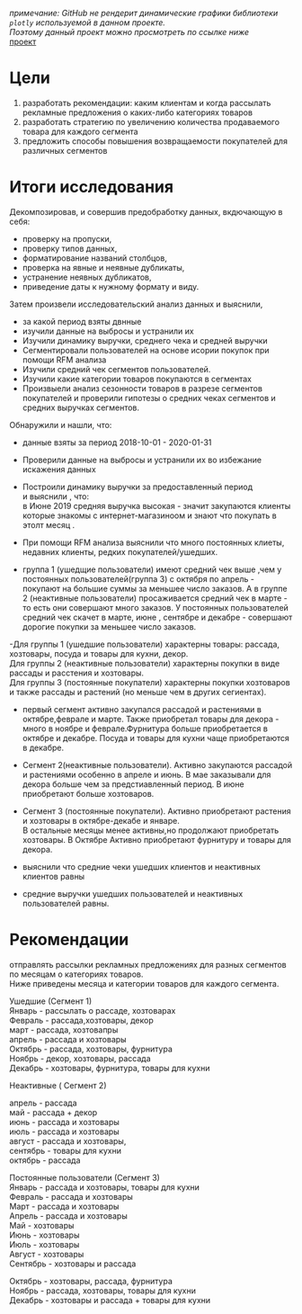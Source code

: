 *примечание: GitHub не рендерит динамические графики библиотеки `plotly` используемой в данном проекте.   
Поэтому данный проект можно просмотреть по ссылке ниже*    
[проект](https://nbviewer.org/github/Jelezo/Practicum_projects/blob/c43b3cef007d5ee21c421e46b6fe79a6780ef672/for_home_holiday_home/for_home_and_holiday_home.ipynb)

# Цели
1. разработать рекомендации: каким клиентам и когда рассылать рекламные предложения о каких-либо категориях товаров   
2. разработать стратегию по увеличению количества продаваемого товара для каждого сегмента    
3. предложить способы повышения возвращаемости покупателей для различных сегментов


# Итоги исследования
Декомпозировав, и совершив предобработку данных, вкдючающую в себя:  
- проверку на пропуски,  
- проверку типов данных, 
- форматирование названий столбцов, 
- проверка на явные и неявные дубликаты,  
- устранение неявных дубликатов,  
- приведение даты к нужному формату и виду.

Затем произвели исследовательский анализ данных и выяснили, 
- за какой период взяты двнные  
- изучили данные на выбросы и устранили их  
- Изучили динамику выручки, среднего чека и средней выручки  
- Сегментировали пользователей на основе исории покупок при помощи RFM анализа   
- Изучили средний чек сегментов пользователей.  
- Изучили какие категории товаров покупаются в сегментах  
- Произвыели анализ сезонности товаров в разрезе сегментов покупателей и проверили гипотезы о средних чеках сегментов и средних выручках сегментов.  

Обнаружили и нашли, что: 
 - данные взяты за период 2018-10-01 - 2020-01-31   
 - Проверили данные на выбросы и устранили их во избежание искажения данных  
 - Построили динамику выручки за предоставленный период  
и выяснили  , что:   
в Июне 2019 средняя выручка высокая - значит закупаются клиенты которые знакомы с интернет-магазиноом и знают что покупать в этолт месяц .
- При помощи RFM анализа выяснили что много  постоянных клиеты, недавних клиенты, редких покупателей/ушедших.   

 - группа 1 (ушедщие пользователи) имеют средний чек выше ,чем у постоянных пользователей(группа 3) с октября по апрель - покупают на большие суммы за меньшее число заказов. А в группе 2 (неактивные пользователи) просаживается средний чек в марте - то есть они совершают много заказов. У постоянных пользователей средний чек скачет в марте, июне , сентябре и декабре - совершают дорогие покупки за меньшее число заказов.

-Для группы 1 (ушедшие пользователи) характерны товары: рассада, хозтовары, посуда и товары для кухни, декор.  
Для группы 2 (неактивные пользователи) характерны покупки в виде рассады и расстения и хозтовары.  
Для группы 3 (постоянные покупатели) характерны покупки хозтоваров и также рассады и растений (но меньше чем в других сегиентах).
  
- первый сегмент активно закупался рассадой и растениями в октябре,феврале и марте. Также приобретал товары для декора - много в ноябре и феврале.Фурнитура больше приобретается в октябре и декабре. Посуда и товары для кухни чаще приобретаются в декабре.  

- Сегмент 2(неактивные пользователи). Активно закупаются рассадой и растениями особенно в апреле и июнь. В мае заказывали для декора больше чем за предстиавленный период. В июне приобретают больше хозтоваров.

- Сегмент 3 (постоянные покупатели). Активно приобретают растения и хозтовары в октябре-декабе и январе.   
В остальные месяцы менее активны,но продолжают приобретать хозтовары. В Октябре Активно приобретают фурнитуру и товары для декора.


- выяснили что средние чеки ушедших клиентов и неактивных клиентов равны   
- средние выручки ушедших пользователей и неактивных пользователей равны. 


# Рекомендации
отправлять рассылки рекламных предложениях для разных сегментов по месяцам о категориях товаров.    
Ниже приведены месяца и категории товаров для каждого сегмента.   


Ушедшие (Сегмент 1)  
Январь - рассылать о рассаде, хозтоварах   
Февраль - рассада,хозтовары, декор   
март - рассада, хозтовапры   
апрель - рассада и хозтовары    
Октябрь - рассада, хозтовары, фурнитура  
Ноябрь  - декор, хозтовары, рассада   
Декабрь - хозтовары, фурнитура, товары для кухни   

Неактивные ( Сегмент 2)  

апрель - рассада    
май - рассада + декор   
июнь - рассада и хозтовары   
июль - рассада и хозтовары   
август - рассада и хозтовары,   
сентябрь - товары для кухни  
октябрь - рассада  

Постоянные пользователи (Сегмент 3)    
Январь - рассада и хозтовары, товары для кухни   
Февраль - рассада и хозтовары   
Март - рассада и хозтовары   
Апрель - рассада и хозтовары   
Май - хозтовары   
Июнь  - хозтовары   
Июль - хозтовары   
Август - хозтовары   
Сентябрь - хозтовары и рассада   

Октябрь - хозтовары, рассада, фурнитура   
Ноябрь - рассада, хозтовары, товары для кухни     
Декабрь - хозтовары и рассада + товары для кухни        
